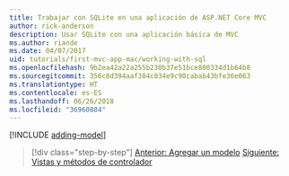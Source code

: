 ```yaml
---
title: Trabajar con SQLite en una aplicación de ASP.NET Core MVC
author: rick-anderson
description: Usar SQLite con una aplicación básica de MVC
ms.author: riande
ms.date: 04/07/2017
uid: tutorials/first-mvc-app-mac/working-with-sql
ms.openlocfilehash: 9b2ea42a22a255b230b37e51bce800334d1b64b8
ms.sourcegitcommit: 356c8d394aaf384c834e9c90cabab43bfe36e063
ms.translationtype: HT
ms.contentlocale: es-ES
ms.lasthandoff: 06/26/2018
ms.locfileid: "36960884"
---
```

[!INCLUDE [adding-model](../../includes/mvc-intro/sql.md)]

> [!div class="step-by-step"]
> [Anterior: Agregar un modelo](adding-model.md)
> [Siguiente: Vistas y métodos de controlador](controller-methods-views.md)
